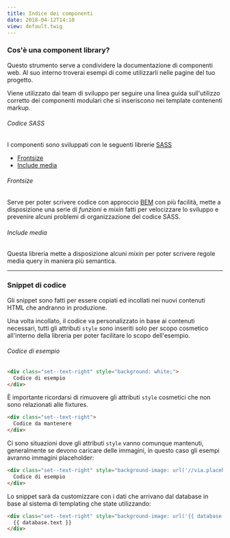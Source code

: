 ```yaml
---
title: Indice dei componenti
date: 2018-04-12T14:10
view: default.twig
---
```


### Cos'è una component library?

Questo strumento serve a condividere la documentazione di componenti web. Al suo interno troverai esempi di come utilizzarli nelle pagine del tuo progetto.

Viene utilizzato dai team di sviluppo per seguire una linea guida sull'utilizzo corretto dei componenti modulari che si inseriscono nei template contenenti markup.

###### Codice SASS

I componenti sono sviluppati con le seguenti librerie [SASS][sass]

- [Frontsize][frontsize]
- [Include media][include-media]

###### Frontsize

Serve per poter scrivere codice con approccio [BEM][bem] con più facilità, mette a disposizione una serie di *funzioni* e *mixin* fatti per velocizzare lo sviluppo e prevenire alcuni problemi di organizzazione del codice SASS.

###### Include media

Questa libreria mette a disposizione alcuni *mixin* per poter scrivere regole media query in maniera più semantica.

---

### Snippet di codice

Gli snippet sono fatti per essere copiati ed incollati nei nuovi contenuti HTML che andranno in produzione.

Una volta incollato, il codice va personalizzato in base ai contenuti necessari, tutti gli attributi `style` sono inseriti solo per scopo cosmetico all'interno della libreria per poter facilitare lo scopo dell'esempio.

###### Codice di esempio

```html
<div class="set--text-right" style="background: white;">
  Codice di esempio
</div>
```

È importante ricordarsi di rimuovere gli attributi `style` cosmetici che non sono relazionati alle fixtures.

```html
<div class="set--text-right">
  Codice da mantenere
</div>
```

Ci sono situazioni dove gli attributi `style` vanno comunque mantenuti, generalmente se devono caricare delle immagini, in questo caso gli esempi avranno immagini placeholder:

```html
<div class="set--text-right" style="background-image: url('//via.placeholder.com/640x480');">
  Codice di esempio
</div>
```

Lo snippet sarà da customizzare con i dati che arrivano dal database in base al sistema di templating che state utilizzando:

```html
<div class="set--text-right" style="background-image: url('{{ database.image }}');">
  {{ database.text }}
</div>
```

[bem]: https://speakerdeck.com/vitto/workshop-sass-for-bem-development
[frontsize]: https://github.com/ideatosrl/frontsize
[include-media]: http://include-media.com
[sass]: https://sass-lang.com
